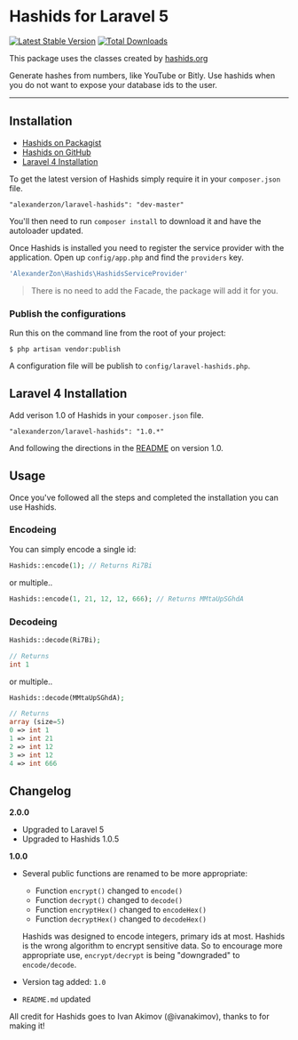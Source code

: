# Hashids for Laravel 5

[![Latest Stable Version](https://poser.pugx.org/alexanderzon/laravel-hashids/v/stable.png)](https://packagist.org/packages/alexanderzon/laravel-hashids) [![Total Downloads](https://poser.pugx.org/alexanderzon/laravel-hashids/downloads.png)](https://packagist.org/packages/alexanderzon/laravel-hashids)

This package uses the classes created by [hashids.org](http://www.hashids.org/ "http://www.hashids.org/")

Generate hashes from numbers, like YouTube or Bitly. Use hashids when you do not want to expose your database ids to the user.

----------

## Installation

- [Hashids on Packagist](https://packagist.org/packages/alexanderzon/laravel-hashids)
- [Hashids on GitHub](https://github.com/alexanderzon/laravel-hashids)
- [Laravel 4 Installation](#user-content-laravel-4-installation)

To get the latest version of Hashids simply require it in your `composer.json` file.

~~~
"alexanderzon/laravel-hashids": "dev-master"
~~~

You'll then need to run `composer install` to download it and have the autoloader updated.

Once Hashids is installed you need to register the service provider with the application. Open up `config/app.php` and find the `providers` key.


```php
'AlexanderZon\Hashids\HashidsServiceProvider'
```

> There is no need to add the Facade, the package will add it for you.


### Publish the configurations

Run this on the command line from the root of your project:

~~~
$ php artisan vendor:publish
~~~

A configuration file will be publish to `config/laravel-hashids.php`.


## Laravel 4 Installation

Add verison 1.0 of Hashids in your `composer.json` file.

~~~
"alexanderzon/laravel-hashids": "1.0.*"
~~~

And following the directions in the [README](https://github.com/AlexanderZon/laravel-hashids/tree/1.0.0) on version 1.0.

## Usage

Once you've followed all the steps and completed the installation you can use Hashids.

### Encodeing

You can simply encode a single id:

```php
Hashids::encode(1); // Returns Ri7Bi
```

or multiple..

```php
Hashids::encode(1, 21, 12, 12, 666); // Returns MMtaUpSGhdA
```

### Decodeing

```php
Hashids::decode(Ri7Bi);

// Returns
int 1
```

or multiple..

```php
Hashids::decode(MMtaUpSGhdA);

// Returns
array (size=5)
0 => int 1
1 => int 21
2 => int 12
3 => int 12
4 => int 666
```

## Changelog

**2.0.0**

- Upgraded to Laravel 5
- Upgraded to Hashids 1.0.5

**1.0.0**

- Several public functions are renamed to be more appropriate:
	- Function `encrypt()` changed to `encode()`
	- Function `decrypt()` changed to `decode()`
	- Function `encryptHex()` changed to `encodeHex()`
	- Function `decryptHex()` changed to `decodeHex()`

	Hashids was designed to encode integers, primary ids at most. Hashids is the wrong algorithm to encrypt sensitive data. So to encourage more appropriate use, `encrypt/decrypt` is being "downgraded" to `encode/decode`.

- Version tag added: `1.0`
- `README.md` updated


All credit for Hashids goes to Ivan Akimov (@ivanakimov), thanks to for making it!
